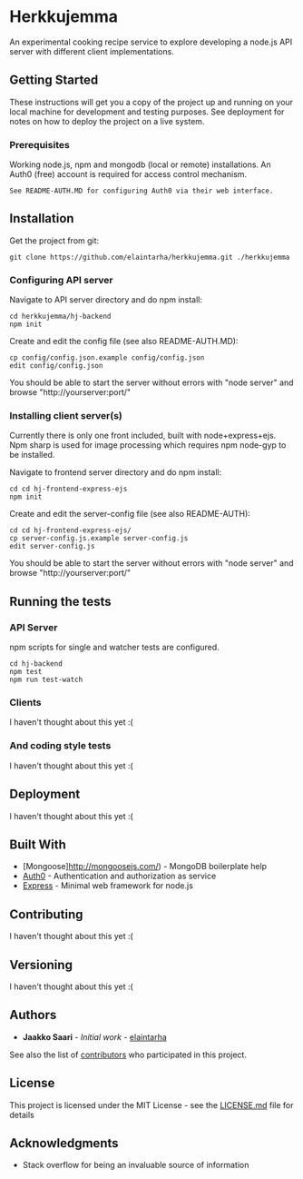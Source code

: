 # Herkkujemma

An experimental cooking recipe service to explore developing a node.js API server with different client implementations.

## Getting Started

These instructions will get you a copy of the project up and running on your local machine for development and testing purposes. See deployment for notes on how to deploy the project on a live system.

### Prerequisites

Working node.js, npm and mongodb (local or remote) installations. An Auth0 (free) account is required for access control mechanism.

```
See README-AUTH.MD for configuring Auth0 via their web interface.
```
## Installation

Get the project from git:

```
git clone https://github.com/elaintarha/herkkujemma.git ./herkkujemma
```

### Configuring API server

Navigate to API server directory and do npm install:
```
cd herkkujemma/hj-backend
npm init
```
Create and edit the config file (see also README-AUTH.MD):
```
cp config/config.json.example config/config.json
edit config/config.json
```

You should be able to start the server without errors with "node server" and browse "http://yourserver:port/"

### Installing client server(s)

Currently there is only one front included, built with node+express+ejs.
Npm sharp is used for image processing which requires npm node-gyp to be installed.

Navigate to frontend server directory and do npm install:

```
cd cd hj-frontend-express-ejs
npm init

```
 Create and edit the server-config file (see also README-AUTH):
```
cd cd hj-frontend-express-ejs/
cp server-config.js.example server-config.js
edit server-config.js
```

You should be able to start the server without errors with "node server" and browse "http://yourserver:port/"

## Running the tests


### API Server

npm scripts for single and watcher tests are configured.

```
cd hj-backend
npm test
npm run test-watch
```
### Clients

I haven't thought about this yet :(

### And coding style tests

I haven't thought about this yet :(


## Deployment

I haven't thought about this yet :(

## Built With
* [Mongoose]http://mongoosejs.com/) - MongoDB boilerplate help
* [Auth0](https://auth0.com/) - Authentication and authorization as service
* [Express](https://expressjs.com/) - Minimal web framework for node.js


## Contributing

I haven't thought about this yet :(

## Versioning

I haven't thought about this yet :(

## Authors

* **Jaakko Saari** - *Initial work* - [elaintarha](https://github.com/elaintarha)

See also the list of [contributors](https://github.com/elaintarha/herkkujemma/contributors) who participated in this project.

## License

This project is licensed under the MIT License - see the [LICENSE.md](LICENSE.md) file for details

## Acknowledgments

* Stack overflow for being an invaluable source of information
